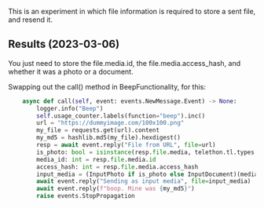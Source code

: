 This is an experiment in which file information is required to store a sent file, and resend it.

## Results (2023-03-06)
You just need to store the file.media.id, the file.media.access_hash, and whether it was a photo or a document.

Swapping out the call() method in BeepFunctionality, for this:
```python
    async def call(self, event: events.NewMessage.Event) -> None:
        logger.info("Beep")
        self.usage_counter.labels(function="beep").inc()
        url = "https://dummyimage.com/100x100.png"
        my_file = requests.get(url).content
        my_md5 = hashlib.md5(my_file).hexdigest()
        resp = await event.reply("File from URL", file=url)
        is_photo: bool = isinstance(resp.file.media, telethon.tl.types.Photo)
        media_id: int = resp.file.media.id
        access_hash: int = resp.file.media.access_hash
        input_media = (InputPhoto if is_photo else InputDocument)(media_id, access_hash, b"")
        await event.reply("Sending as input media", file=input_media)
        await event.reply(f"boop. Mine was {my_md5}")
        raise events.StopPropagation
```